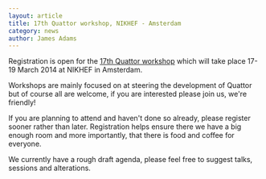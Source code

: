 ```yaml
---
layout: article
title: 17th Quattor workshop, NIKHEF - Amsterdam
category: news
author: James Adams
---
```


Registration is open for the [17th Quattor workshop](http://indico.cern.ch/event/296548/) which will take place 17-19 March 2014 at NIKHEF in Amsterdam.

Workshops are mainly focused on at steering the development of Quattor but of course all are welcome, if you are interested please join us, we're friendly!

If you are planning to attend and haven't done so already, please register sooner rather than later.
Registration helps ensure there we have a big enough room and more importantly, that there is food and coffee for everyone.

We currently have a rough draft agenda, please feel free to suggest talks, sessions and alterations.
